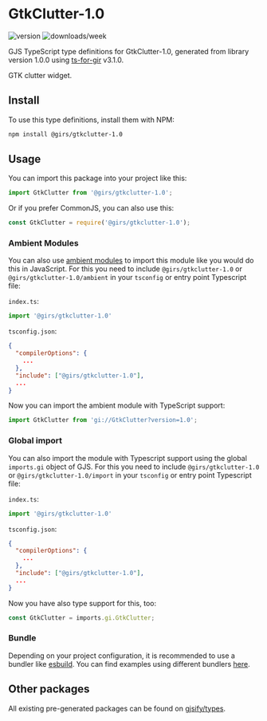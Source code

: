 
# GtkClutter-1.0

![version](https://img.shields.io/npm/v/@girs/gtkclutter-1.0)
![downloads/week](https://img.shields.io/npm/dw/@girs/gtkclutter-1.0)


GJS TypeScript type definitions for GtkClutter-1.0, generated from library version 1.0.0 using [ts-for-gir](https://github.com/gjsify/ts-for-gir) v3.1.0.

GTK clutter widget.

## Install

To use this type definitions, install them with NPM:
```bash
npm install @girs/gtkclutter-1.0
```

## Usage

You can import this package into your project like this:
```ts
import GtkClutter from '@girs/gtkclutter-1.0';
```

Or if you prefer CommonJS, you can also use this:
```ts
const GtkClutter = require('@girs/gtkclutter-1.0');
```

### Ambient Modules

You can also use [ambient modules](https://github.com/gjsify/ts-for-gir/tree/main/packages/cli#ambient-modules) to import this module like you would do this in JavaScript.
For this you need to include `@girs/gtkclutter-1.0` or `@girs/gtkclutter-1.0/ambient` in your `tsconfig` or entry point Typescript file:

`index.ts`:
```ts
import '@girs/gtkclutter-1.0'
```

`tsconfig.json`:
```json
{
  "compilerOptions": {
    ...
  },
  "include": ["@girs/gtkclutter-1.0"],
  ...
}
```

Now you can import the ambient module with TypeScript support: 

```ts
import GtkClutter from 'gi://GtkClutter?version=1.0';
```

### Global import

You can also import the module with Typescript support using the global `imports.gi` object of GJS.
For this you need to include `@girs/gtkclutter-1.0` or `@girs/gtkclutter-1.0/import` in your `tsconfig` or entry point Typescript file:

`index.ts`:
```ts
import '@girs/gtkclutter-1.0'
```

`tsconfig.json`:
```json
{
  "compilerOptions": {
    ...
  },
  "include": ["@girs/gtkclutter-1.0"],
  ...
}
```

Now you have also type support for this, too:

```ts
const GtkClutter = imports.gi.GtkClutter;
```

### Bundle

Depending on your project configuration, it is recommended to use a bundler like [esbuild](https://esbuild.github.io/). You can find examples using different bundlers [here](https://github.com/gjsify/ts-for-gir/tree/main/examples).

## Other packages

All existing pre-generated packages can be found on [gjsify/types](https://github.com/gjsify/types).


